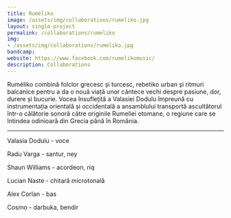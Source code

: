 ```yaml
---
title: Ruméliko
image: /assets/img/collaborations/rumeliko.jpg
layout: single-project
permalink: /collaborations/rumeliko
img: 
- /assets/img/collaborations/rumeliko.jpg
bandcamp: 
website: https://www.facebook.com/rumelikomusic/
description: Collaborations
---
```


Ruméliko combină folclor grecesc și turcesc, rebetiko urban și ritmuri balcanice pentru a da o nouă viață unor cântece vechi despre pasiune, dor, durere și bucurie.
Vocea însuflețită a Valasiei Dodulu împreună cu instrumentația orientală și occidentală a ansamblului transportă ascultătorul într-o călătorie sonoră către originile Rumeliei otomane, o regiune care se întindea odinioară din Grecia până în România.

---

Valasia Dodulu - voce

Radu Varga - santur, ney

Shaun Williams - acordeon, riq

Lucian Naste - chitară microtonală

Alex Corlan - bas

Cosmo - darbuka, bendir